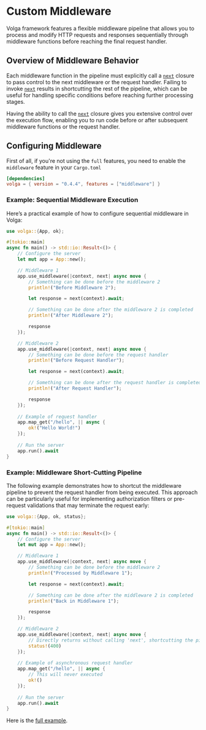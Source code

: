 # Custom Middleware

Volga framework features a flexible middleware pipeline that allows you to process and modify HTTP requests and responses sequentially through middleware functions before reaching the final request handler.

## Overview of Middleware Behavior

Each middleware function in the pipeline must explicitly call a [`next`](https://docs.rs/volga/latest/volga/middleware/type.Next.html) closure to pass control to the next middleware or the request handler. Failing to invoke [`next`](https://docs.rs/volga/latest/volga/middleware/type.Next.html) results in shortcutting the rest of the pipeline, which can be useful for handling specific conditions before reaching further processing stages.

Having the ability to call the [`next`](https://docs.rs/volga/latest/volga/middleware/type.Next.html) closure gives you extensive control over the execution flow, enabling you to run code before or after subsequent middleware functions or the request handler.

## Configuring Middleware
First of all, if you're not using the `full` features, you need to enable the `middleware` feature in your `Cargo.toml`
```toml
[dependencies]
volga = { version = "0.4.4", features = ["middleware"] }
```

### Example: Sequential Middleware Execution

Here’s a practical example of how to configure sequential middleware in Volga:
```rust
use volga::{App, ok};

#[tokio::main]
async fn main() -> std::io::Result<()> {
    // Configure the server
    let mut app = App::new();

    // Middleware 1
    app.use_middleware(|context, next| async move {
        // Something can be done before the middleware 2
        println!("Before Middleware 2");

        let response = next(context).await;

        // Something can be done after the middleware 2 is completed
        println!("After Middleware 2");

        response
    });

    // Middleware 2
    app.use_middleware(|context, next| async move {
        // Something can be done before the request handler
        println!("Before Request Handler");

        let response = next(context).await;

        // Something can be done after the request handler is completed
        println!("After Request Handler");

        response
    });
    
    // Example of request handler
    app.map_get("/hello", || async {
        ok!("Hello World!")
    });
    
    // Run the server
    app.run().await
}
```
### Example: Middleware Short-Cutting Pipeline
The following example demonstrates how to shortcut the middleware pipeline to prevent the request handler from being executed. This approach can be particularly useful for implementing authorization filters or pre-request validations that may terminate the request early:
```rust
use volga::{App, ok, status};

#[tokio::main]
async fn main() -> std::io::Result<()> {
    // Configure the server
    let mut app = App::new();

    // Middleware 1
    app.use_middleware(|context, next| async move {
        // Something can be done before the middleware 2
        println!("Processed by Middleware 1");

        let response = next(context).await;

        // Something can be done after the middleware 2 is completed
        println!("Back in Middleware 1");

        response
    });

    // Middleware 2
    app.use_middleware(|context, next| async move {
        // Directly returns without calling 'next', shortcutting the pipeline
        status!(400)
    });
    
    // Example of asynchronous request handler
    app.map_get("/hello", || async {
        // This will never executed
        ok!()
    });
    
    // Run the server
    app.run().await
}
```

Here is the [full example](https://github.com/RomanEmreis/volga/blob/main/examples/middleware.rs).
